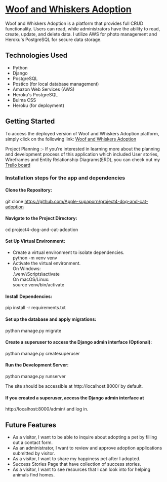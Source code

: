 # [Woof and Whiskers Adoption](https://dogandcat-adoption-c23fc9844c3a.herokuapp.com/)
Woof and Whiskers Adoption is a platform that provides full CRUD functionality. Users can read, while administrators have the ability to read, create, update, and delete data. I utilize AWS for photo management and Heroku's PostgreSQL for secure data storage. 

## Technologies Used
- Python
- Django
- PostgreSQL
- Postico (for local database management)
- Amazon Web Services (AWS)
- Heroku's PostgreSQL
- Bulma CSS
- Heroku (for deployment)

## Getting Started
To access the deployed version of Woof and Whiskers Adoption platform, simply click on the following link: [Woof and Whiskers Adoption](https://dogandcat-adoption-c23fc9844c3a.herokuapp.com/)

Project Planning :- If you're interested in learning more about the planning and development process of this application which included User stories, Wireframes and Entity Relationship Diagrams(ERD), you can check out my [Trello board](https://trello.com/b/bSekNsA8/dog-and-cat-adoption-python-project)

### Installation steps for the app and dependencies
#### Clone the Repository:
git clone https://github.com/Apple-supaporn/project4-dog-and-cat-adoption

#### Navigate to the Project Directory:
cd project4-dog-and-cat-adoption

#### Set Up Virtual Environment:
- Create a virtual environment to isolate dependencies.  
python -m venv venv
- Activate the virtual environment.  
On Windows:  
.\venv\Scripts\activate  
On macOS/Linux:  
source venv/bin/activate

#### Install Dependencies:
pip install -r requirements.txt

#### Set up the database and apply migrations:
python manage.py migrate


#### Create a superuser to access the Django admin interface (Optional):
python manage.py createsuperuser

#### Run the Development Server:
python manage.py runserver

The site should be accessible at http://localhost:8000/ by default.

#### If you created a superuser, access the Django admin interface at 
http://localhost:8000/admin/ and log in.


## Future Features
- As a visitor, I want to be able to inquire about adopting a pet by filling out a contact form.
- As an administrator, I want to review and approve adoption applications submitted by visitor.
- As a visitor, I want to share my happiness pet after I adopted.
- Success Stories Page that have collection of success stories.
- As a visitor, I want to see resources that I can look into for helping animals find homes.


